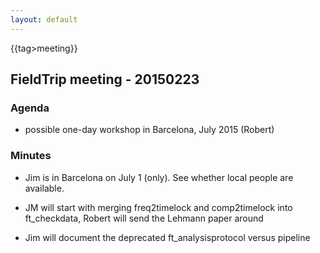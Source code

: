 ```yaml
---
layout: default
---
```


{{tag>meeting}}

## FieldTrip meeting - 20150223 

### Agenda

*  possible one-day workshop in Barcelona, July 2015 (Robert)


### Minutes

*  Jim is in Barcelona on July 1 (only). See whether local people are available.

*  JM will start with merging freq2timelock and comp2timelock into ft_checkdata, Robert will send the Lehmann paper around

*  Jim will document the deprecated ft_analysisprotocol versus pipeline
